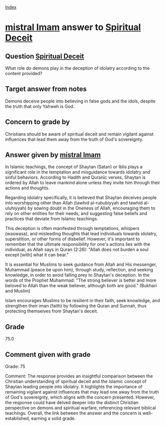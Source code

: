 
[Index](../../index.md)
# [mistral Imam](../../answering_models/mistral_Imam.md) answer to [Spiritual Deceit](../../questions/Spiritual_Deceit.md)

## Question [Spiritual Deceit](../../questions/Spiritual_Deceit.md)
What role do demons play in the deception of idolatry according to the content provided?

## Target answer from notes
Demons deceive people into believing in false gods and the idols, despite the truth that only Yahweh is God.

## Concern to grade by
Christians should be aware of spiritual deceit and remain vigilant against influences that lead them away from the truth of God's sovereignty.

## Answer given by [mistral Imam](../../answering_models/mistral_Imam.md)
 In Islamic teachings, the concept of Shaytan (Satan) or Iblis plays a significant role in the temptation and misguidance towards idolatry and sinful behaviors. According to Hadith and Quranic verses, Shaytan is ordered by Allah to leave mankind alone unless they invite him through their actions and thoughts.

Regarding idolatry specifically, it is believed that Shaytan deceives people into worshipping other than Allah (tawhid al-rububiyyah and tawhid al-uluhiyyah) by sowing doubt in the Oneness of Allah, encouraging them to rely on other entities for their needs, and suggesting false beliefs and practices that deviate from Islamic teachings.

This deception is often manifested through temptations, whispers (waswasa), and misleading thoughts that lead individuals towards idolatry, superstition, or other forms of disbelief. However, it's important to remember that the ultimate responsibility for one's actions lies with the individual, as Allah says in Quran (2:26): "Allah does not burden a soul except [with] what it can bear."

It is essential for Muslims to seek guidance from Allah and His messenger, Muhammad (peace be upon him), through study, reflection, and seeking knowledge, in order to avoid falling prey to Shaytan's deception. In the words of the Prophet Muhammad: "The strong believer is better and more beloved to Allah than the weak believer, although both are good." (Bukhari and Muslim)

Islam encourages Muslims to be resilient in their faith, seek knowledge, and strengthen their iman (faith) by following the Quran and Sunnah, thus protecting themselves from Shaytan's deceit.

## Grade
75.0

## Comment given with grade
Grade: 75

Comment: The response provides an insightful comparison between the Christian understanding of spiritual deceit and the Islamic concept of Shaytan leading people into idolatry. It highlights the importance of remaining vigilant against influences that may lead one away from the truth of God's sovereignty, which aligns with the concern presented. However, the response could have delved deeper into the distinct Christian perspective on demons and spiritual warfare, referencing relevant biblical teachings. Overall, the link between the answer and the concern is well-established, earning a solid grade.
